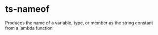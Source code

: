 # ts-nameof
Produces the name of a variable, type, or member as the string constant from a lambda function
